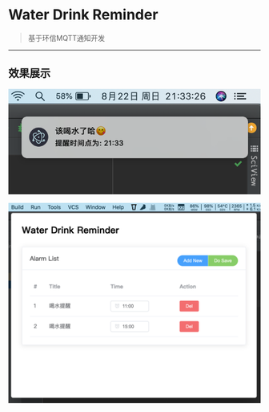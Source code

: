 # Water Drink Reminder

> 基于环信MQTT通知开发

---

## 效果展示

![](static/10841629641601.jpg)

![](static/10851629641668.jpg)

